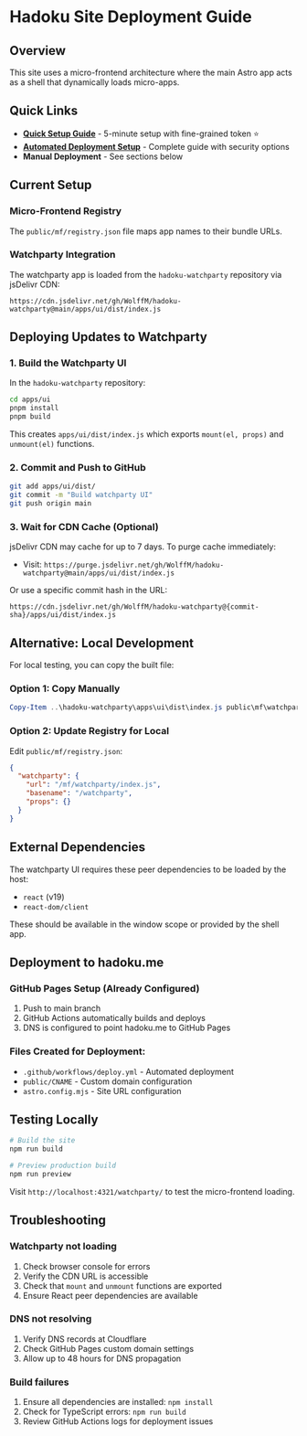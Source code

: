 # Hadoku Site Deployment Guide

## Overview
This site uses a micro-frontend architecture where the main Astro app acts as a shell that dynamically loads micro-apps.

## Quick Links
- **[Quick Setup Guide](docs/QUICK_SETUP.md)** - 5-minute setup with fine-grained token ⭐
- **[Automated Deployment Setup](docs/AUTOMATED_DEPLOYMENT.md)** - Complete guide with security options
- **Manual Deployment** - See sections below

## Current Setup

### Micro-Frontend Registry
The `public/mf/registry.json` file maps app names to their bundle URLs.

### Watchparty Integration
The watchparty app is loaded from the `hadoku-watchparty` repository via jsDelivr CDN:
```
https://cdn.jsdelivr.net/gh/WolffM/hadoku-watchparty@main/apps/ui/dist/index.js
```

## Deploying Updates to Watchparty

### 1. Build the Watchparty UI
In the `hadoku-watchparty` repository:
```bash
cd apps/ui
pnpm install
pnpm build
```

This creates `apps/ui/dist/index.js` which exports `mount(el, props)` and `unmount(el)` functions.

### 2. Commit and Push to GitHub
```bash
git add apps/ui/dist/
git commit -m "Build watchparty UI"
git push origin main
```

### 3. Wait for CDN Cache (Optional)
jsDelivr CDN may cache for up to 7 days. To purge cache immediately:
- Visit: `https://purge.jsdelivr.net/gh/WolffM/hadoku-watchparty@main/apps/ui/dist/index.js`

Or use a specific commit hash in the URL:
```
https://cdn.jsdelivr.net/gh/WolffM/hadoku-watchparty@{commit-sha}/apps/ui/dist/index.js
```

## Alternative: Local Development

For local testing, you can copy the built file:

### Option 1: Copy Manually
```powershell
Copy-Item ..\hadoku-watchparty\apps\ui\dist\index.js public\mf\watchparty\index.js -Force
```

### Option 2: Update Registry for Local
Edit `public/mf/registry.json`:
```json
{
  "watchparty": {
    "url": "/mf/watchparty/index.js",
    "basename": "/watchparty",
    "props": {}
  }
}
```

## External Dependencies

The watchparty UI requires these peer dependencies to be loaded by the host:
- `react` (v19)
- `react-dom/client`

These should be available in the window scope or provided by the shell app.

## Deployment to hadoku.me

### GitHub Pages Setup (Already Configured)
1. Push to main branch
2. GitHub Actions automatically builds and deploys
3. DNS is configured to point hadoku.me to GitHub Pages

### Files Created for Deployment:
- `.github/workflows/deploy.yml` - Automated deployment
- `public/CNAME` - Custom domain configuration
- `astro.config.mjs` - Site URL configuration

## Testing Locally

```bash
# Build the site
npm run build

# Preview production build
npm run preview
```

Visit `http://localhost:4321/watchparty/` to test the micro-frontend loading.

## Troubleshooting

### Watchparty not loading
1. Check browser console for errors
2. Verify the CDN URL is accessible
3. Check that `mount` and `unmount` functions are exported
4. Ensure React peer dependencies are available

### DNS not resolving
1. Verify DNS records at Cloudflare
2. Check GitHub Pages custom domain settings
3. Allow up to 48 hours for DNS propagation

### Build failures
1. Ensure all dependencies are installed: `npm install`
2. Check for TypeScript errors: `npm run build`
3. Review GitHub Actions logs for deployment issues
